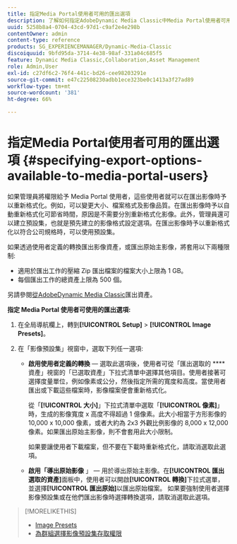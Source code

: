 ```yaml
---
title: 指定Media Portal使用者可用的匯出選項
description: 了解如何指定AdobeDynamic Media Classic中Media Portal使用者可用的匯出選項。
uuid: 5258b8a4-0704-43cd-97d1-c9af2e4e298b
contentOwner: admin
content-type: reference
products: SG_EXPERIENCEMANAGER/Dynamic-Media-Classic
discoiquuid: 9bfd95da-3714-4e38-98af-331a04c685f5
feature: Dynamic Media Classic,Collaboration,Asset Management
role: Admin,User
exl-id: c27df6c2-76f4-441c-bd26-cee98203291e
source-git-commit: e47c22508230adbb1ece323be0c1413a3f27ad89
workflow-type: tm+mt
source-wordcount: '381'
ht-degree: 66%

---
```


# 指定Media Portal使用者可用的匯出選項 {#specifying-export-options-available-to-media-portal-users}

如果管理員將權限給予 Media Portal 使用者，這些使用者就可以在匯出影像時予以重新格式化。例如，可以變更大小、檔案格式及影像品質。在匯出影像時予以自動重新格式化可節省時間，原因是不需要分別重新格式化影像。此外，管理員還可以建立預設集，也就是預先建立的影像格式設定選項。在匯出影像時予以重新格式化以符合公司規格時，可以使用預設集。

如果透過使用者定義的轉換匯出影像資產，或匯出原始主影像，將套用以下兩種限制:

* 適用於匯出工作的壓縮 Zip 匯出檔案的檔案大小上限為 1 GB。
* 每個匯出工作的總資產上限為 500 個。

另請參閱[從AdobeDynamic Media Classic](exporting-assets-from-dmc.md#exporting-assets-from_dmc)匯出資產。

**指定 Media Portal 使用者可使用的匯出選項:**

1. 在全局導航欄上，轉到&#x200B;**[!UICONTROL Setup]** > **[!UICONTROL Image Presets]**。
1. 在「影像預設集」視窗中，選取下列任一選項:

   * **啟用使用者定義的轉換**  — 選取此選項後，使用者可從「匯出選取的 **** 資產」視窗的「已選取資產」下拉式清單中選擇其他項目。使用者接著可選擇度量單位，例如像素或公分，然後指定所需的寬度和高度。當使用者匯出或下載這些檔案時，影像檔案便會重新格式化。

      從「**[!UICONTROL 大小]**」下拉式清單中選取「**[!UICONTROL 像素]**」時，生成的影像寬度 x 高度不得超過 1 億像素。此大小相當于方形影像的 10,000 x 10,000 像素，或者大約為 2x3 外觀比例影像的 8,000 x 12,000 像素。如果匯出原始主影像，則不會套用此大小限制。

      如果要讓使用者下載檔案，但不要在下載時重新格式化，請取消選取此選項。

   * **啟用「導出原始影像** 」 — 用於導出原始主影像。在&#x200B;**[!UICONTROL 匯出選取的資產]**&#x200B;面板中，使用者可以開啟&#x200B;**[!UICONTROL 轉換]**&#x200B;下拉式選單，並選擇&#x200B;**[!UICONTROL 匯出原始]**&#x200B;以匯出原始檔案。 如果要強制使用者選擇影像預設集或在他們匯出影像時選擇轉換選項，請取消選取此選項。

>[!MORELIKETHIS]
>
>* [Image Presets](application-setup.md#image_presets)
>* [為群組選擇影像預設集存取權限](creating-media-portal-groups.md#choosing_image_preset_access_permissions_for_a_group)


